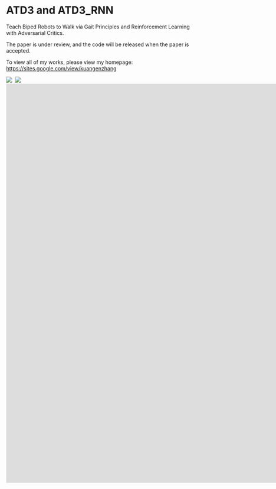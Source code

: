 # ATD3 and ATD3_RNN
Teach Biped Robots to Walk via Gait Principles and Reinforcement Learning with Adversarial Critics.

The paper is under review, and the code will be released when the paper is accepted. 

To view all of my works, please view my homepage: https://sites.google.com/view/kuangenzhang

<kbd>
  <img src="Atlas_video.gif">
</kbd>

<kbd>
  <img src="Roboschool_video.gif">
</kbd>

<iframe width="1920" height="1080"
src="https://www.youtube.com/watch?v=OAZVK5B0ZxQ"
frameborder="0" allow="autoplay; encrypted-media" allowfullscreen></iframe>

